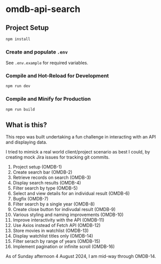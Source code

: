 # omdb-api-search

## Project Setup

```sh
npm install
```

### Create and populate `.env`

See `.env.example` for required variables.

### Compile and Hot-Reload for Development

```sh
npm run dev
```

### Compile and Minify for Production

```sh
npm run build
```

## What is this?

This repo was built undertaking a fun challenge in interacting with an API and displaying data.

I tried to mimick a real world client/project scenario as best I could, by creating mock Jira issues for tracking git commits.

1. Project setup (OMDB-1)
2. Create search bar (OMDB-2)
3. Retrieve records on search (OMDB-3)
4. Display search results (OMDB-4)
5. Filter search by type (OMDB-5)
6. Select and view details for an individual result (OMDB-6)
7. Bugfix (OMDB-7)
8. Filter search by a single year (OMDB-8)
9. Create close button for indivudal result (OMDB-9)
10. Various styling and naming improvements (OMDB-10)
11. Improve interactivity with the API (OMDB-11)
12. Use Axios instead of Fetch API (OMDB-12)
13. Store movies in watchlist (OMDB-13)
14. Display watchlist titles only (OMDB-14)
15. Filter serach by range of years (OMDB-15)
16. Implement pagination or infinite scroll (OMDB-16)

As of Sunday afternoon 4 August 2024, I am mid-way through OMDB-14.
